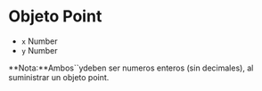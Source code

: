 # Objeto Point

* `x` Number
* `y` Number

**Nota:**Ambos``ydeben ser numeros enteros (sin decimales), al suministrar un objeto point.
